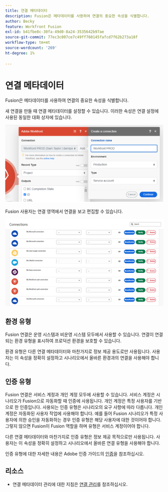 ```yaml
---
title: 연결 메타데이터
description: Fusion은 메타데이터를 사용하여 연결의 중요한 속성을 식별합니다.
author: Becky
feature: Workfront Fusion
exl-id: b41fbe8c-30fa-49d0-8a24-3535642b97ae
source-git-commit: 77ec3c007ce7c49ff760145fafcd7f62b273a18f
workflow-type: tm+mt
source-wordcount: '269'
ht-degree: 1%

---
```


# 연결 메타데이터

Fusion은 메타데이터를 사용하여 연결의 중요한 속성을 식별합니다.

새 연결을 만들 때 연결 메타데이터를 설정할 수 있습니다. 이러한 속성은 연결 설정에 사용된 동일한 대화 상자에 있습니다.

![연결 메타데이터](assets/connection-metadata-setup.png)

Fusion 사용자는 연결 영역에서 연결을 보고 편집할 수 있습니다.

![연결 영역의 연결 메타데이터](assets/connections-area-metadata.png)

## 환경 유형

Fusion 연결은 운영 시스템과 비운영 시스템 모두에서 사용할 수 있습니다. 연결이 연결되는 환경 유형을 표시하여 프로덕션 환경을 보호할 수 있습니다.

환경 유형은 다른 연결 메타데이터와 마찬가지로 정보 제공 용도로만 사용됩니다. 사용자는 이 속성을 정확히 설정하고 시나리오에서 올바른 환경과의 연결을 사용해야 합니다.

## 인증 유형

Fusion 연결은 서비스 계정과 개인 계정 모두에 사용할 수 있습니다. 서비스 계정은 시나리오가 Fusion으로 자동화할 때 인증에 사용됩니다. 개인 계정은 특정 사용자를 기반으로 한 인증입니다. 사용되는 인증 유형은 시나리오의 요구 사항에 따라 다릅니다. 개인 계정은 자동화된 사용자 작업에 사용해야 합니다. 예를 들어 Fusion 시나리오가 특정 사용자에 의한 승인을 자동화하는 경우 인증 유형은 해당 사용자에 대한 것이어야 합니다. 그렇지 않으면 Fusion이 Fusion 역할을 하며 유형은 서비스 계정이어야 합니다.

다른 연결 메타데이터와 마찬가지로 인증 유형은 정보 제공 목적으로만 사용됩니다. 사용자는 이 속성을 정확히 설정하고 시나리오에서 올바른 연결 유형을 사용해야 합니다.

인증 유형에 대한 자세한 내용은 Adobe 인증 가이드의 [인증](https://developer.adobe.com/developer-console/docs/guides/authentication/)을 참조하십시오.

## 리소스

* 연결 메타데이터 관리에 대한 지침은 [연결 관리](/help/workfront-fusion/create-scenarios/connect-to-apps/manage-connections.md)를 참조하십시오.
